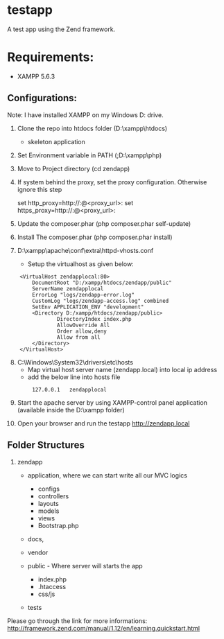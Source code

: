 # testapp
A test app using the Zend framework.

# Requirements:
* XAMPP 5.6.3


## Configurations:
Note: I have installed XAMPP on my Windows D: drive.

1.  Clone the repo into htdocs folder (D:\xampp\htdocs)	
	- skeleton application 
	
2. Set Environment variable in PATH (;D:\xampp\php)

3. Move to Project directory (cd zendapp)

4. If system behind the proxy, set the proxy configuration. Otherwise ignore this step
   
    set http_proxy=http://<username>:<password>@<proxy_url>:<proxy-port>
    set https_proxy=http://<username>:<password>@<proxy_url>:<proxy-port>

5. Update the composer.phar (php composer.phar self-update)

6. Install The composer.phar  (php composer.phar install)

7.  D:\xampp\apache\conf\extra\httpd-vhosts.conf
	- Setup the virtualhost as given below:
````
	<VirtualHost zendapplocal:80>
		DocumentRoot "D:/xampp/htdocs/zendapp/public"
		ServerName zendapplocal
		ErrorLog "logs/zendapp-error.log"
		CustomLog "logs/zendapp-access.log" combined
		SetEnv APPLICATION_ENV "development"
		<Directory D:/xampp/htdocs/zendapp/public>
				DirectoryIndex index.php
				AllowOverride All
				Order allow,deny
				Allow from all
		</Directory>
	</VirtualHost>
````
8.  C:\Windows\System32\drivers\etc\hosts
	- Map virtual host server name (zendapp.local) into local ip address
	- add the below line into hosts file
````
		127.0.0.1	zendapplocal
````
9.  Start the apache server by using XAMPP-control panel application (available inside the D:\xampp folder)

10.  Open your browser and run the testapp http://zendapp.local


## Folder Structures
1.  zendapp
	- application, where we can start write all our MVC logics
		- configs
		- controllers
		- layouts
		- models
		- views
		- Bootstrap.php
	- docs,
	- vendor
	- public - Where server will starts the app
		- index.php
		- .htaccess
		- css/js
 
	- tests

Please go through the link for more informations: http://framework.zend.com/manual/1.12/en/learning.quickstart.html
